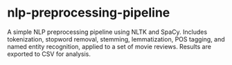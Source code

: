 # nlp-preprocessing-pipeline
A simple NLP preprocessing pipeline using NLTK and SpaCy. Includes tokenization, stopword removal, stemming, lemmatization, POS tagging, and named entity recognition, applied to a set of movie reviews. Results are exported to CSV for analysis.

